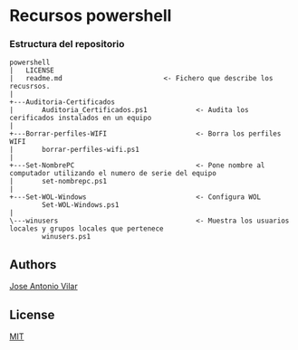 # Recursos powershell

### Estructura del repositorio

```
powershell
|   LICENSE
|   readme.md			              <- Fichero que describe los recusrsos.  
|
+---Auditoria-Certificados
|       Auditoria_Certificados.ps1            <- Audita los cerificados instalados en un equipo
|    
+---Borrar-perfiles-WIFI                      <- Borra los perfiles WIFI
|       borrar-perfiles-wifi.ps1
|       
+---Set-NombrePC                              <- Pone nombre al computador utilizando el numero de serie del equipo
|       set-nombrepc.ps1
|       
+---Set-WOL-Windows                           <- Configura WOL
        Set-WOL-Windows.ps1
|
\---winusers                                  <- Muestra los usuarios locales y grupos locales que pertenece
        winusers.ps1
```

## Authors

[Jose Antonio Vilar](joseantonio.vilar@upm.es)

## License

[MIT](https://choosealicense.com/licenses/mit/)
